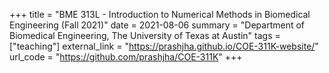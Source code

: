 +++
title = "BME 313L - Introduction to Numerical Methods in Biomedical Engineering (Fall 2021)"
date = 2021-08-06
summary = "Department of Biomedical Engineering, The University of Texas at Austin"
tags = ["teaching"]
external_link = "https://prashjha.github.io/COE-311K-website/"
url_code = "https://github.com/prashjha/COE-311K"
+++
